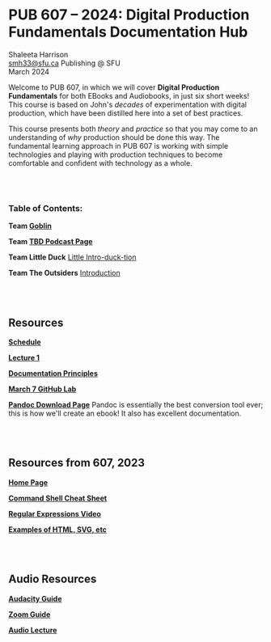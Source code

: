 # PUB 607 – 2024: Digital Production Fundamentals Documentation Hub

Shaleeta Harrison  
smh33@sfu.ca
Publishing @ SFU  
March 2024

Welcome to PUB 607, in which we will cover **Digital Production Fundamentals** for both EBooks and Audiobooks, in just six short weeks! This course is based on John's *decades* of experimentation with digital production, which have been distilled here into a set of best practices. 

This course presents both *theory* and *practice* so that you may come to an understanding of *why* production should be done this way. The fundamental learning approach in PUB 607 is working with simple technologies and playing with production techniques to become comfortable and confident with technology as a whole.

<br> </br>

### Table of Contents:

**Team [Goblin](Goblin.md)**

**Team [TBD Podcast Page](TBDPodcast.md)**

**Team Little Duck** [Little Intro-duck-tion](LittleDuck.md)

**Team The Outsiders** [Introduction](theoutsiders.md)

<br> </br>

## Resources

[**Schedule**](Schedule.md)

[**Lecture 1**](Lecture1.md)

[**Documentation Principles**](documentation.md)

[**March 7 GitHub Lab**](March7.md)

[**Pandoc Download Page**](https://pandoc.org/installing.html)
Pandoc is essentially the best conversion tool ever; this is how we'll create an ebook! It also has excellent documentation. 

<br> </br>

## Resources from 607, 2023
[**Home Page**](https://github.com/jmaxsfu/pub607-23/blob/main/README.md)

[**Command Shell Cheat Sheet**](https://github.com/jmaxsfu/pub607-23/blob/main/Commands.md)

[**Regular Expressions Video**](https://github.com/jmaxsfu/pub607-23/blob/main/Regex.md)

[**Examples of HTML, SVG, etc**](https://github.com/jmaxsfu/pub607-23/blob/main/XMLexamples.md)


<br> </br>

## Audio Resources

[**Audacity Guide**](https://github.com/jmaxsfu/pub607-23/blob/main/DAW.md#shure-sm58)

[**Zoom Guide**](zoom.md)

[**Audio Lecture**](AudioLecture.md)

